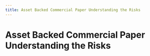 ```yaml
---
title: Asset Backed Commercial Paper Understanding the Risks
---
```

# Asset Backed Commercial Paper Understanding the Risks
